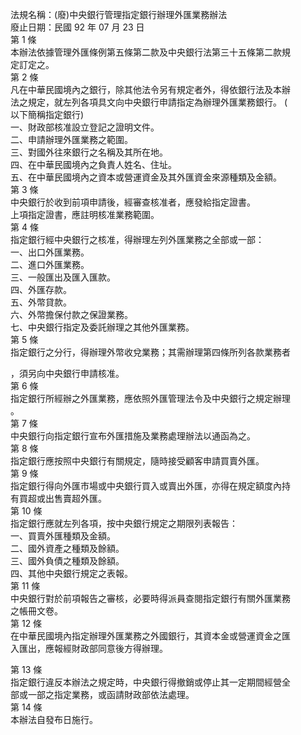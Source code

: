 法規名稱：(廢)中央銀行管理指定銀行辦理外匯業務辦法  
廢止日期：民國 92 年 07 月 23 日  
第 1 條  
本辦法依據管理外匯條例第五條第二款及中央銀行法第三十五條第二款規  
定訂定之。  
第 2 條  
凡在中華民國境內之銀行，除其他法令另有規定者外，得依銀行法及本辦  
法之規定，就左列各項具文向中央銀行申請指定為辦理外匯業務銀行。 (  
以下簡稱指定銀行)  
一、財政部核准設立登記之證明文件。  
二、申請辦理外匯業務之範圍。  
三、對國外往來銀行之名稱及其所在地。  
四、在中華民國境內之負責人姓名、住址。  
五、在中華民國境內之資本或營運資金及其外匯資金來源種類及金額。  
第 3 條  
中央銀行於收到前項申請後，經審查核准者，應發給指定證書。  
上項指定證書，應註明核准業務範圍。  
第 4 條  
指定銀行經中央銀行之核准，得辦理左列外匯業務之全部或一部：  
一、出口外匯業務。  
二、進口外匯業務。  
三、一般匯出及匯入匯款。  
四、外匯存款。  
五、外幣貸款。  
六、外幣擔保付款之保證業務。  
七、中央銀行指定及委託辦理之其他外匯業務。  
第 5 條  
指定銀行之分行，得辦理外幣收兌業務；其需辦理第四條所列各款業務者  


，須另向中央銀行申請核准。  
第 6 條  
指定銀行所經辦之外匯業務，應依照外匯管理法令及中央銀行之規定辦理  
。  
第 7 條  
中央銀行向指定銀行宣布外匯措施及業務處理辦法以通函為之。  
第 8 條  
指定銀行應按照中央銀行有關規定，隨時接受顧客申請買賣外匯。  
第 9 條  
指定銀行得向外匯市場或中央銀行買入或賣出外匯，亦得在規定額度內持  
有買超或出售賣超外匯。  
第 10 條  
指定銀行應就左列各項，按中央銀行規定之期限列表報告：  
一、買賣外匯種類及金額。  
二、國外資產之種類及餘額。  
三、國外負債之種類及餘額。  
四、其他中央銀行規定之表報。  
第 11 條  
中央銀行對於前項報告之審核，必要時得派員查閱指定銀行有關外匯業務  
之帳冊文卷。  
第 12 條  
在中華民國境內指定辦理外匯業務之外國銀行，其資本金或營運資金之匯  
入匯出，應報經財政部同意後方得辦理。  


第 13 條  
指定銀行違反本辦法之規定時，中央銀行得撤銷或停止其一定期間經營全  
部或一部之指定業務，或函請財政部依法處理。  
第 14 條  
本辦法自發布日施行。  


